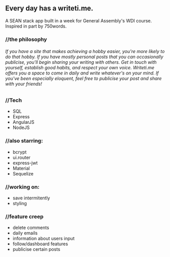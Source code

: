 <h2>Every day has a writeti.me.</h2>

A SEAN stack app built in a week for General Assembly's WDI course. Inspired in part by 750words.

<h3>//the philosophy</h3>
<h6>If you have a site that makes achieving a hobby easier, you're more likely to do that hobby. If you have mostly personal posts that you can occasionally publicise, you'll begin sharing your writing with others. Get in touch with yourself, establish good habits, and respect your own voice. Writeti.me offers you a space to come in daily and write whatever's on your mind. If you've been especially eloquent, feel free to publicise your post and share with your friends!</h6>

<h3>//Tech</h3>
<ul>
  <li>SQL</li>
  <li>Express</li>
  <li>AngularJS</li>
  <li>NodeJS</li>
</ul>

<h3>//also starring:</h3>
<ul>
  <li>bcrypt</li>
  <li>ui.router</li>
  <li>express-jwt</li>
  <li>Material</li>
  <li>Sequelize</li>
</ul>

<h3>//working on:</h3>
<ul>
  <li>save intermitently</li>
  <li>styling</li>
</ul>

<h3>//feature creep</h3>
<ul>
  <li>delete comments</li>
  <li>daily emails</li>
  <li>information about users input</li>
  <li>follow/dashboard features</li>
  <li>publicise certain posts</li>
</ul>
